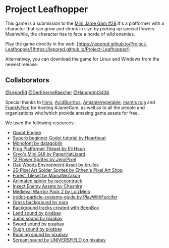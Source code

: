 # Project Leafhopper

This game is a submission to the [Mini Jame Gam #28](https://itch.io/jam/mini-jame-gam-28).It's a platformer with a character that can grow and shrink in size by picking up special flowers. Meanwhile, the character has to face a horde of wild enemies.

Play the game directly in the web: [https://lepored.github.io/Project-Leafhopper/](https://lepored.github.io/Project-Leafhopper/)

Alternativey, you can download the game for Linux and Windows from the newest release.

## Collaborators

[@LeporEd](https://github.com/LeporEd)
[@DerEherneRaecher](https://github.com/DerEherneRaecher)
[@Handprint3436](https://github.com/Handprint3436)

Special thanks to [tiimo](https://tiimo.itch.io/), [AcidBurritos](https://acidburritos.itch.io/), [AmiableVegetable](https://amiablevegetable.itch.io/), [mantis roja](https://raaiido.itch.io/) and [FranklyFied](https://franklyfied.itch.io/) for hosting #JameGam, as well as to all the people and organizations who/which provide amazing game assets for free.

We used the following resources:
- [Godot Engine](https://godotengine.org/)
- [Superb beginner Godot tutorial by Heartbeat](https://youtu.be/PjN9w_egTeA?feature=shared)
- [Monofont by datagoblin](https://datagoblin.itch.io/monogram)
- [Frog Platformer Tileset by Eli Haun](https://elihaun.itch.io/frog-platformer-tileset)
- [Cryo's Mini GUI by PaperHatLizard](https://paperhatlizard.itch.io/cryos-mini-gui)
- [12 Flower Sprites by JennPixel](https://jennpixel.itch.io/free-flower-pack-12-icons)
- [Oak Woods Environment Asset by brullov](https://brullov.itch.io/oak-woods)
- [2D Pixel Art Spider Sprites by Elthen's Pixel Art Shop](https://elthen.itch.io/2d-pixel-art-spider-sprites)
- [Forest Tileset by MamaNeZakon](https://mamanezakon.itch.io/forest-tileset)
- [Animated spider by raccoontruck](https://raccoontruck.itch.io/animated-spider-grabbing-and-eating-sprite-sheet)
- [Insect Enemy Assets by Cheshire](https://jeevo.itch.io/insect-enemies)
- [Medieval Warrior Pack 2 by LuizMelo](https://luizmelo.itch.io/medieval-warrior-pack-2)
- [godot-particle-systems-guide by PlayWithFurcifer](https://github.com/PlayWithFurcifer/godot-particle-systems-guide)
- [Grass background by para](https://opengameart.org/content/grass-blades-alpha-card-texture-side-view)
- [Background tracks created with BeepBox](https://www.beepbox.co)
- [Land sound by pixabay](https://pixabay.com/sound-effects/land2-43790/)
- [Jump sound by pixabay](https://pixabay.com/sound-effects/jumps-65494/)
- [Sword sound by pixabay](https://pixabay.com/sound-effects/sword-sound-2-36274/)
- [Ough sound by pixabay](https://pixabay.com/sound-effects/ough-47202/)
- [Running sound by pixabay](https://pixabay.com/sound-effects/running-on-gravel-42832/)
- [Scream sound by UNIVERSFIELD on pixabay](https://pixabay.com/sound-effects/man-scream-121085/)
